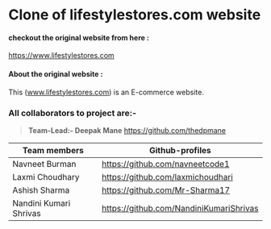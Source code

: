 # Clone of lifestylestores.com website

#### checkout the original website from here :
<https://www.lifestylestores.com>

#### About the original website :
This (www.lifestylestores.com) is an E-commerce website.


### All collaborators to project are:-

>**Team-Lead:- Deepak Mane** <https://github.com/thedpmane>

| Team members | Github-profiles |
| ------ | ------ |
| Navneet Burman | <https://github.com/navneetcode1> |
| Laxmi Choudhary | <https://github.com/laxmichoudhari> |
| Ashish Sharma | <https://github.com/Mr-Sharma17> |
| Nandini Kumari Shrivas | <https://github.com/NandiniKumariShrivas> |
